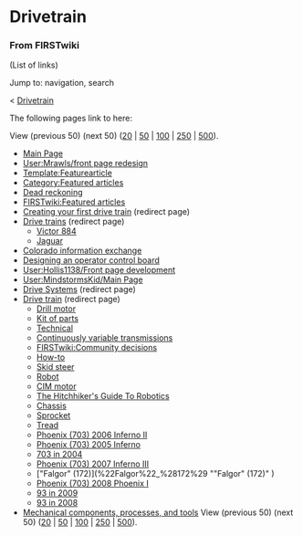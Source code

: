 

# Drivetrain

### From FIRSTwiki

(List of links)

Jump to: navigation, search

&lt; [Drivetrain](/index.php?title=Drivetrain&redirect=no "Drivetrain" )  

The following pages link to here:

View (previous 50) (next 50)
([20](/index.php?title=Special:Whatlinkshere/Drivetrain&limit=20&from=0
"Special:Whatlinkshere/Drivetrain" ) |
[50](/index.php?title=Special:Whatlinkshere/Drivetrain&limit=50&from=0
"Special:Whatlinkshere/Drivetrain" ) |
[100](/index.php?title=Special:Whatlinkshere/Drivetrain&limit=100&from=0
"Special:Whatlinkshere/Drivetrain" ) |
[250](/index.php?title=Special:Whatlinkshere/Drivetrain&limit=250&from=0
"Special:Whatlinkshere/Drivetrain" ) |
[500](/index.php?title=Special:Whatlinkshere/Drivetrain&limit=500&from=0
"Special:Whatlinkshere/Drivetrain" )).

  * [Main Page](Main_Page "Main Page" )
  * [User:Mrawls/front page redesign](User:Mrawls/front_page_redesign "User:Mrawls/front page redesign" )
  * [Template:Featurearticle](Template:Featurearticle "Template:Featurearticle" )
  * [Category:Featured articles](Category:Featured_articles "Category:Featured articles" )
  * [Dead reckoning](Dead_reckoning "Dead reckoning" )
  * [FIRSTwiki:Featured articles](FIRSTwiki:Featured_articles "FIRSTwiki:Featured articles" )
  * [Creating your first drive train](/index.php?title=Creating_your_first_drive_train&redirect=no "Creating your first drive train" ) (redirect page) 
  * [Drive trains](/index.php?title=Drive_trains&redirect=no "Drive trains" ) (redirect page) 
    * [Victor 884](victor-884)
    * [Jaguar](Jaguar "Jaguar" )
  * [Colorado information exchange](Colorado_information_exchange "Colorado information exchange" )
  * [Designing an operator control board](Designing_an_operator_control_board "Designing an operator control board" )
  * [User:Hollis1138/Front page development](User:Hollis1138/Front_page_development "User:Hollis1138/Front page development" )
  * [User:MindstormsKid/Main Page](User:MindstormsKid/Main_Page "User:MindstormsKid/Main Page" )
  * [Drive Systems](/index.php?title=Drive_Systems&redirect=no "Drive Systems" ) (redirect page) 
  * [Drive train](/index.php?title=Drive_train&redirect=no "Drive train" ) (redirect page) 
    * [Drill motor](Drill_motor "Drill motor" )
    * [Kit of parts](Kit_of_parts "Kit of parts" )
    * [Technical](Technical "Technical" )
    * [Continuously variable transmissions](Continuously_variable_transmissions "Continuously variable transmissions" )
    * [FIRSTwiki:Community decisions](FIRSTwiki:Community_decisions "FIRSTwiki:Community decisions" )
    * [How-to](How-to "How-to" )
    * [Skid steer](Skid_steer "Skid steer" )
    * [Robot](Robot "Robot" )
    * [CIM motor](CIM_motor "CIM motor" )
    * [The Hitchhiker's Guide To Robotics](The_Hitchhiker%27s_Guide_To_Robotics "The Hitchhiker's Guide To Robotics" )
    * [Chassis](Chassis "Chassis" )
    * [Sprocket](Sprocket "Sprocket" )
    * [Tread](Tread "Tread" )
    * [Phoenix (703) 2006 Inferno II](Phoenix_%28703%29_2006_Inferno_II "Phoenix \(703\) 2006 Inferno II" )
    * [Phoenix (703) 2005 Inferno](Phoenix_%28703%29_2005_Inferno "Phoenix \(703\) 2005 Inferno" )
    * [703 in 2004](703_in_2004 "703 in 2004" )
    * [Phoenix (703) 2007 Inferno III](Phoenix_%28703%29_2007_Inferno_III "Phoenix \(703\) 2007 Inferno III" )
    * ["Falgor" (172)](%22Falgor%22_%28172%29 ""Falgor" \(172\)" )
    * [Phoenix (703) 2008 Phoenix I](Phoenix_%28703%29_2008_Phoenix_I "Phoenix \(703\) 2008 Phoenix I" )
    * [93 in 2009](93_in_2009 "93 in 2009" )
    * [93 in 2008](93_in_2008 "93 in 2008" )
  * [Mechanical components, processes, and tools](Mechanical_components%2C_processes%2C_and_tools "Mechanical components, processes, and tools" )
View (previous 50) (next 50)
([20](/index.php?title=Special:Whatlinkshere/Drivetrain&limit=20&from=0
"Special:Whatlinkshere/Drivetrain" ) |
[50](/index.php?title=Special:Whatlinkshere/Drivetrain&limit=50&from=0
"Special:Whatlinkshere/Drivetrain" ) |
[100](/index.php?title=Special:Whatlinkshere/Drivetrain&limit=100&from=0
"Special:Whatlinkshere/Drivetrain" ) |
[250](/index.php?title=Special:Whatlinkshere/Drivetrain&limit=250&from=0
"Special:Whatlinkshere/Drivetrain" ) |
[500](/index.php?title=Special:Whatlinkshere/Drivetrain&limit=500&from=0
"Special:Whatlinkshere/Drivetrain" )).

